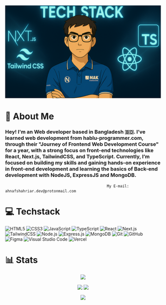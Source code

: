 ![Banner](https://github.com/Ahnaf-Shahriar-369/Ahnaf-Shahriar-369/blob/c52e304a3d5e90f4d2ca1904c6c6ca1ab014e26a/me-ghibli-coverphoto-cropped.png?raw=true)
# 👋 About Me

### Hey! I'm an  Web developer based in Bangladesh 🇧🇩. I’ve learned web development from hablu-programmer.com, through their "Journey of Frontend Web Development Course" for a year, with a strong focus on front-end technologies like React, Next.js, TailwindCSS, and TypeScript. Currently, I’m focused on building my skills and gaining hands-on experience in front-end development and learning the basics of Back-end development with NodeJS, ExpressJS and MongoDB. 


                                                  My E-mail: ahnafshahriar.dev@protonmail.com


###

# 💻 Techstack
![HTML5](https://img.shields.io/badge/html5-%23E34F26.svg?style=for-the-badge&logo=html5&logoColor=white)
![CSS3](https://img.shields.io/badge/css3-%231572B6.svg?style=for-the-badge&logo=css3&logoColor=white)
![JavaScript](https://img.shields.io/badge/javascript-%23323330.svg?style=for-the-badge&logo=javascript&logoColor=%23F7DF1E)
![TypeScript](https://img.shields.io/badge/typescript-%23007ACC.svg?style=for-the-badge&logo=typescript&logoColor=white)
![React](https://img.shields.io/badge/react-%2320232a.svg?style=for-the-badge&logo=react&logoColor=%2361DAFB)
![Next.js](https://img.shields.io/badge/Next-black?style=for-the-badge&logo=next.js&logoColor=white)
![TailwindCSS](https://img.shields.io/badge/tailwindcss-%2338B2AC.svg?style=for-the-badge&logo=tailwind-css&logoColor=white)
![Node.js](https://img.shields.io/badge/node.js-6DA55F?style=for-the-badge&logo=node.js&logoColor=white)
![Express.js](https://img.shields.io/badge/express.js-%23404d59.svg?style=for-the-badge&logo=express&logoColor=%2361DAFB)
![MongoDB](https://img.shields.io/badge/MongoDB-%234ea94b.svg?style=for-the-badge&logo=mongodb&logoColor=white)
![Git](https://img.shields.io/badge/git-%23F05033.svg?style=for-the-badge&logo=git&logoColor=white)
![GitHub](https://img.shields.io/badge/github-%23121011.svg?style=for-the-badge&logo=github&logoColor=white)
![Figma](https://img.shields.io/badge/figma-%23F24E1E.svg?style=for-the-badge&logo=figma&logoColor=white)
![Visual Studio Code](https://img.shields.io/badge/Visual%20Studio%20Code-0078d7.svg?style=for-the-badge&logo=visual-studio-code&logoColor=white)
![Vercel](https://img.shields.io/badge/vercel-%23000000.svg?style=for-the-badge&logo=vercel&logoColor=white)

# 📊 Stats
<p align="center">
   <img src="https://github-readme-streak-stats-one-snowy.vercel.app?user=Ahnaf-Shahriar-369&theme=tokyonight&hide_border=true&card_width=688&card_height=225" />
</p>
<p align="center">
  <img src="http://github-profile-summary-cards.vercel.app/api/cards/repos-per-language?username=Ahnaf-Shahriar-369&theme=tokyonight" />
  <img src="http://github-profile-summary-cards.vercel.app/api/cards/stats?username=Ahnaf-Shahriar-369&theme=tokyonight" />
</p>
<p align="center">
  <img src="https://quotes-github-readme.vercel.app/api?type=horizontal&theme=tokyonight">
</p>

